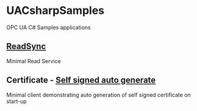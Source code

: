 # UACsharpSamples
OPC UA C# Samples applications

## [ReadSync](Samples/ReadSync)
Minimal Read Service

## Certificate - [Self signed auto generate](Samples/cert-self-signed-auto)
Minimal client demonstrating auto generation of self signed certificate on start-up